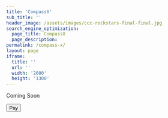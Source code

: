 ```yaml
---
title: 'CompassX'
sub_title: ''
header_image: /assets/images/ccc-rockstars-final-final.jpg
search_engine_optimization:
  page_title: CompassX
  page_description: 
permalink: /compass-x/
layout: page
iframe:
  title: ''
  url: ''
  width: '2000'
  height: '1300'
---
```

Coming Soon

<!--<div id="card-element"></div>-->

<form action="https://wt-bbb812ec6f1b786e8adf620306562f3c-0.run.webtask.io/stripe-payment?currency=USD&amount=500&description=CompassX" method="POST">
  <script
    src="https://checkout.stripe.com/checkout.js" class="stripe-button"
    data-key="pk_test_j1uzibEQwCYG287YFYHKvtiz"
    data-amount="500"
    data-name="Compass Community Collaborative School"
    data-description="CompassX"
    data-zip-code="true"
    data-image="https://stripe.com/img/documentation/checkout/marketplace.png"
    data-locale="auto"
    data-allow-remember-me="false">
  </script>
</form>

<!--<h1>test</h1>-->
<!--<form action="https://wt-bbb812ec6f1b786e8adf620306562f3c-0.run.webtask.io/stripe-payment" method="post">-->

<!--        <input -->
<!--            type="submit" -->
<!--            value="Pay with Card"-->
<!--            data-key="pk_test_j1uzibEQwCYG287YFYHKvtiz"-->
<!--            data-amount="500"-->
<!--            data-currency="cad"-->
<!--            data-name="Example Company Inc"-->
<!--            data-description="Stripe payment for $5"-->
<!--        />-->

<!--        <script src="https://checkout.stripe.com/v2/checkout.js"></script>-->
<!--        <script src="https://ajax.googleapis.com/ajax/libs/jquery/1.9.1/jquery.js"></script>-->
<!--        <script>-->
<!--        $(document).ready(function() {-->
<!--            $(':submit').on('click', function(event) {-->
<!--                event.preventDefault();-->
<!--                var $button = $(this),-->
<!--                    $form = $button.parents('form');-->
<!--                var opts = $.extend({}, $button.data(), {-->
<!--                    token: function(result) {-->
<!--                        $form.append($('<input>').attr({ type: 'hidden', name: 'stripeToken', value: result.id })).submit();-->
<!--                    }-->
<!--                });-->
<!--                StripeCheckout.open(opts);-->
<!--            });-->
<!--        });-->
<!--        </script>-->
<!--</form>-->

<!--<form  -->
<!--  method="POST"-->
<!--  action="https://wt-bbb812ec6f1b786e8adf620306562f3c-0.run.webtask.io/test">-->
<!--  <script-->
<!--    src="https://checkout.stripe.com/checkout.js"-->
<!--    class="stripe-button"-->
<!--    data-key="pk_test_j1uzibEQwCYG287YFYHKvtiz"-->
<!--    and-other-stuff>-->
<!--  </script>-->
<!--</form>-->


<!--<form action="https://wt-bbb812ec6f1b786e8adf620306562f3c-0.run.webtask.io/test" method="POST">-->
<!--  <script-->
<!--    src="https://checkout.stripe.com/checkout.js" class="stripe-button"-->
<!--    data-key="pk_test_j1uzibEQwCYG287YFYHKvtiz"-->
<!--    data-name="Compass School"-->
<!--    data-description="CompassX"-->
<!--    data-amount="199"-->
<!--    data-locale="auto"-->
<!--    data-panel-label="Pay for CompassX"-->
<!--    data-label="Pay for CompassX"-->
<!--    data-allow-remember-me="false">-->
<!--  </script>-->
<!--</form>-->




<button class="pay">Pay</button>

<script src="https://checkout.stripe.com/checkout.js">
<script>
    var handler = StripeCheckout.configure({
      key: window.pk_live_nl5PAwGu1qrf1GvfBwUgI6iR,
      image: 'https://yourlogo.png',
      locale: 'auto',
      token: function(token) {
        $('.pay').prop("disabled", true);
        $('.pay').text('Paying...')
        $.ajax({
            url: 'https://wt-bbb812ec6f1b786e8adf620306562f3c-0.run.webtask.io/stripe-payment',
            type: 'POST',
            data: {
              stripeToken: token.id
            }
        }).then(function(stripeCustomer) {
          console.log('success');
        }).fail(function(e) {
          $('.pay').text('Buy');
          alert('There was an error processing the payment. Please try again.')
        });
      }
    });
    
    $(function() {
      $('.pay').on('click', function(e) {
        e.preventDefault();
        handler.open({
          name: 'Title',
          description: 'My Subscription',
          panelLabel: "Subscribe",
          amount: 900, 
          email: 'default_email_if_you_have_it',
          allowRememberMe: false
        });
      });
    });
    

    $(window).on('popstate', function() {
      handler.close();
    });
</script>



<script src="https://js.stripe.com/v3/"></script>

<script>
// var stripe = Stripe('pk_live_nl5PAwGu1qrf1GvfBwUgI6iR');

// var elements = stripe.elements();

// var card = elements.create('card');

// card.mount('#card-element');

</script>